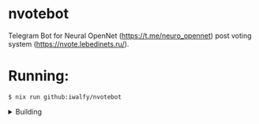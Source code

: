 # nvotebot
Telegram Bot for Neural OpenNet (https://t.me/neuro_opennet) post voting system (https://nvote.lebedinets.ru/).

# Running:
```console
$ nix run github:iwalfy/nvotebot
```

<details>
	<summary>Building</summary>

```console
$ CGO_ENABLED=0 go build -v -tags osusergo,netgo -ldflags '-w -s' github.com/iwalfy/nvotebot/cmd/nvotebot
```
</details>
